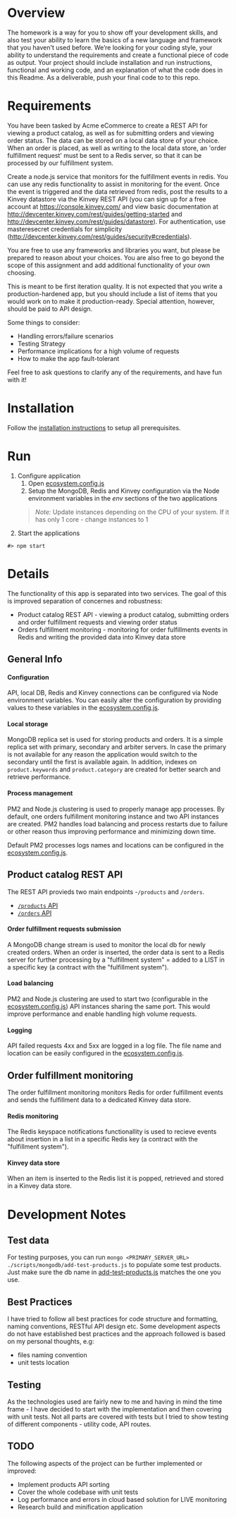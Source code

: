 # Overview
The homework is a way for you to show off your development skills, and also test your ability to learn the basics of a new language and framework that you haven't used before.  We’re looking for your coding style, your ability to understand the requirements and create a functional piece of code as output.  Your project should include installation and run instructions, functional and working code, and an explanation of what the code does in this Readme.  As a deliverable, push your final code to to this repo.

# Requirements
You have been tasked by Acme eCommerce to create a REST API for viewing a product catalog, as well as for submitting orders and viewing order status.  The data can be stored  on a local data store of your choice.  When an order is placed, as well as writing to the local data store, an 'order fulfillment request' must be sent to a Redis server, so that it can be processed by our fulfillment system.

Create a node.js service that monitors for the fulfillment events in redis. You can use any redis functionality to assist in monitoring for the event.  Once the event is triggered and the data retrieved from redis, post the results to a Kinvey datastore via the Kinvey REST API (you can sign up for a free account at https://console.kinvey.com/ and view basic documentation at http://devcenter.kinvey.com/rest/guides/getting-started and http://devcenter.kinvey.com/rest/guides/datastore).  For authentication, use masteresecret credentials for simplicity (http://devcenter.kinvey.com/rest/guides/security#credentials).

You are free to use any frameworks and libraries you want, but please be prepared to reason about your choices.  You are also free to go beyond the scope of this assignment and add additional functionality of your own choosing.

This is meant to be first iteration quality.  It is not expected that you write a production-hardened app, but you should include a list of items that you would work on to make it production-ready.  Special attention, however, should be paid to API design.

Some things to consider:
* Handling errors/failure scenarios
* Testing Strategy
* Performance implications for a high volume of requests
* How to make the app fault-tolerant

Feel free to ask questions to clarify any of the requirements, and have fun with it!

# Installation
Follow the [installation instructions](../master/docs/INSTALLATION.md) to setup all prerequisites.

# Run
  1. Configure application
     1. Open [ecosystem.config.js](../master/ecosystem.config.js)
     2. Setup the MongoDB, Redis and Kinvey configuration via the Node environment variables in the *env* sections of the two applications
     > *Note:* Update instances depending on the CPU of your system. If it has only 1 core - change instances to 1
  2. Start the applications
  ```
  #> npm start
  ```

# Details
The functionality of this app is separated into two services. The goal of this is improved separation of concernes and robustness:
  * Product catalog REST API - viewing a product catalog, submitting orders and order fulfillment requests and viewing order status
  * Orders fulfillment monitoring - monitoring for order fulfillments events in Redis and writing the provided data into Kinvey data store

## General Info

#### Configuration
API, local DB, Redis and Kinvey connections can be configured via Node environment variables. You can easily alter the configuration by providing values to these variables in the [ecosystem.config.js](../master/ecosystem.config.js).

#### Local storage
MongoDB replica set is used for storing products and orders. It is a simple replica set with primary, secondary and arbiter servers. In case the primary is not available for any reason the application would switch to the secondary until the first is available again. In addition, indexes on ```product.keywords``` and ```product.category``` are created for better search and retrieve performance.

#### Process management
PM2 and Node.js clustering is used to properly manage app processes. By default, one orders fulfillment monitoring instance and two API instances are created. PM2 handles load balancing and process restarts due to failure or other reason thus improving performance and minimizing down time.

Default PM2 processes logs names and locations can be configured in the [ecosystem.config.js](../master/ecosystem.config.js).

## Product catalog REST API
The REST API provieds two main endpoints -```/products``` and ```/orders```.

  * [```/products``` API](../master/docs/PRODUCTS_API.md)
  * [```/orders``` API](../master/docs/ORDERS_API.md)

#### Order fulfillment requests submission
A MongoDB change stream is used to monitor the local db for newly created orders. When an order is inserted, the order data is sent to a Redis server for further processing by a "fulfillment system" = added to a LIST in a specific key (a contract with the "fulfillment system").

#### Load balancing
PM2 and Node.js clustering are used to start two (configurable in the [ecosystem.config.js](../master/ecosystem.config.js)) API instances sharing the same port. This would improve performance and enable handling high volume requests.

#### Logging
API failed requests 4xx and 5xx are logged in a log file. The file name and location can be easily configured in the [ecosystem.config.js](../master/ecosystem.config.js).

## Order fulfillment monitoring
The order fulfillment monitoring monitors Redis for order fulfillment events and sends the fulfillment data to a dedicated Kinvey data store.

#### Redis monitoring
The Redis keyspace notifications functionallity is used to recieve events about insertion in a list in a specific Redis key (a contract with the "fulfillment system").

#### Kinvey data store
When an item is inserted to the Redis list it is popped, retrieved and stored in a Kinvey data store.

# Development Notes

## Test data
For testing purposes, you can run ```mongo <PRIMARY_SERVER_URL> ./scripts/mongodb/add-test-products.js``` to populate some test products. Just make sure the db name in [add-test-products.js](../master/scripts/mongodb/add-test-projects.js) matches the one you use.

## Best Practices
I have tried to follow all best practices for code structure and formatting, naming conventions, RESTful API design etc. Some development aspects do not have established best practices and the approach followed is based on my personal thoughts, e.g:
  * files naming convention
  * unit tests location

## Testing
As the technologies used are fairly new to me and having in mind the time frame - I have decided to start with the implementation and then covering with unit tests. Not all parts are covered with tests but I tried to show testing of different components - utility code, API routes.

## TODO
The following aspects of the project can be further implemented or improved:
  * Implement products API sorting
  * Cover the whole codebase with unit tests
  * Log performance and errors in cloud based solution for LIVE monitoring
  * Research build and minification application

